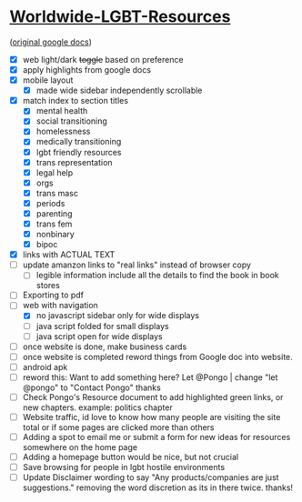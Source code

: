 
# [Worldwide-LGBT-Resources](https://pongopaws.github.io/Worldwide-LGBT-Resources/)

([original google docs](https://docs.google.com/document/d/1eLLK7EXLlJCDyJaAQXykwKjKp0m5XphUI_erLkgu8_0/edit))

- [x] web light/dark ~~toggle~~ based on preference
- [x] apply highlights from google docs
- [x] mobile layout
  - [x] made wide sidebar independently scrollable
- [x] match index to section titles
  - [x] mental health
  - [x] social transitioning
  - [x] homelessness
  - [x] medically transitioning
  - [x] lgbt friendly resources
  - [x] trans representation
  - [x] legal help
  - [x] orgs
  - [x] trans masc
  - [x] periods
  - [x] parenting
  - [x] trans fem
  - [x] nonbinary
  - [x] bipoc
- [x] links with ACTUAL TEXT
- [ ] update amanzon links to "real links" instead of browser copy 
  - [ ] legible information include all the details to find the book in book stores
- [ ] Exporting to pdf
- [ ] web with navigation
  - [x] no javascript sidebar only for wide displays
  - [ ] java script folded for small displays
  - [ ] java script open for wide displays
- [ ] once website is done, make business cards
- [ ] once website is completed reword things from Google doc into website.
- [ ] android apk
- [ ] reword this: Want to add something here?
Let @Pongo | change "let @pongo" to "Contact Pongo" thanks
- [ ] Check Pongo's Resource document to add highlighted green links, or new chapters. example: politics chapter
- [ ] Website traffic, id love to know how many people are visiting the site total or if some pages are clicked more than others
- [ ] Adding a spot to email me or submit a form for new ideas for resources somewhere on the home page
- [ ] Adding a homepage button would be nice, but not crucial
- [ ] Save browsing for people in lgbt hostile environments
- [ ] Update Disclaimer wording to say  "Any products/companies are just suggestions." removing the word discretion as its in there twice. thanks!
